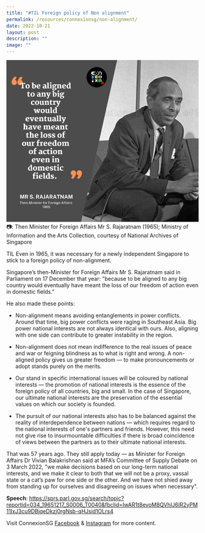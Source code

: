 ```yaml
---
title: "#TIL Foreign policy of Non alignment"
permalink: /resources/connexionsg/non-alignment/
date: 2022-10-21
layout: post
description: ""
image: ""
---
```

![](/images/connexionsg/2022/raja.jpg)📷: Then Minister for Foreign Affairs Mr S. Rajaratnam (1965); Ministry of Information and the Arts Collection, courtesy of National Archives of Singapore

TIL Even in 1965, it was necessary for a newly independent Singapore to stick to a foreign policy of non-alignment.

Singapore’s then-Minister for Foreign Affairs Mr S. Rajaratnam said in Parliament on 17 December that year: "because to be aligned to any big country would eventually have meant the loss of our freedom of action even in domestic fields."

He also made these points:

* Non-alignment means avoiding entanglements in power conflicts. Around that time, big power conflicts were raging in Southeast Asia. Big power national interests are not always identical with ours. Also, aligning with one side can contribute to greater instability in the region.  

*  Non-alignment does not mean indifference to the real issues of peace and war or feigning blindness as to what is right and wrong. A non-aligned policy gives us greater freedom — to make pronouncements or adopt stands purely on the merits.  
  
*  Our stand in specific international issues will be coloured by national interests — the promotion of national interests is the essence of the foreign policy of all countries, big and small. In the case of Singapore, our ultimate national interests are the preservation of the essential values on which our society is founded.  
  
*  The pursuit of our national interests also has to be balanced against the reality of interdependence between nations — which requires regard to the national interests of one's partners and friends. However, this need not give rise to insurmountable difficulties if there is broad coincidence of views between the partners as to their ultimate national interests.

That was 57 years ago. They still apply today — as Minister for Foreign Affairs Dr Vivian Balakrishnan said at MFA’s Committee of Supply Debate on 3 March 2022, "we make decisions based on our long-term national interests, and we make it clear to both that we will not be a proxy, vassal state or a cat’s paw for one side or the other. And we have not shied away from standing up for ourselves and disagreeing on issues when necessary".

**Speech**: https://sprs.parl.gov.sg/search/topic?reportid=034_19651217_S0006_T0040&fbclid=IwAR1t8evoM8QVhIJ6IR2yPM11IxJ3cu9DBjqeDkzj0rgNsb-qHJsid1OLrs4

Visit ConnexionSG [Facebook](https://www.facebook.com/ConnexionSG) & [Instagram](https://www.instagram.com/connexionsg/) for more content.

